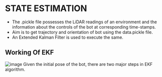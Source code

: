 # STATE ESTIMATION
* The .pickle file possesses the LiDAR readings of an environment and the information about the controls of the bot at corresponding time-stamps.
* Aim is to get trajectory and orientation of bot using the data.pickle file.
* An Extended Kalman Filter is used to execute the same.
## Working Of EKF
![image](https://user-images.githubusercontent.com/64797216/124354872-eba38a00-dc2b-11eb-9411-8aa871f09fa5.png)
Given the initial pose of the bot, there are two major steps in EKF algorithm.
